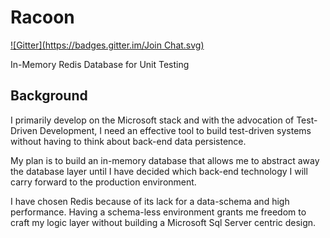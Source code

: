 Racoon
======
[![Gitter](https://badges.gitter.im/Join Chat.svg)](https://gitter.im/SaberZA/Racoon?utm_source=badge&utm_medium=badge&utm_campaign=pr-badge&utm_content=badge)

In-Memory Redis Database for Unit Testing

Background
----------

I primarily develop on the Microsoft stack and with the advocation of Test-Driven Development, I need an effective tool to build test-driven systems without having to think about back-end data persistence.

My plan is to build an in-memory database that allows me to abstract away the database layer until I have decided which back-end technology I will carry forward to the production environment.

I have chosen Redis because of its lack for a data-schema and high performance. Having a schema-less environment grants me freedom to craft my logic layer without building a Microsoft Sql Server centric design.
